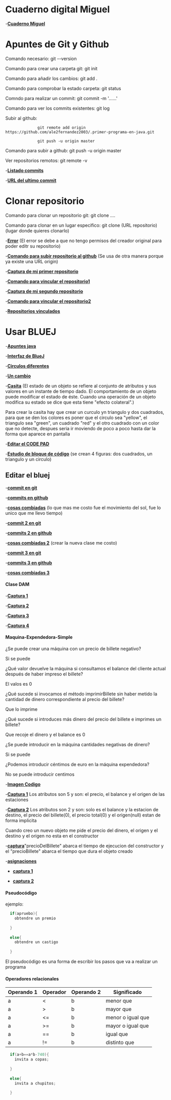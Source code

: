 # Cuaderno digital Miguel

-[**Cuaderno Miguel**](http://www.github.com/miguelbayon)


# Apuntes de Git y Github
Comando necesario:  git --version

Comando para crear una carpeta git: git init

Comando para añadir los cambios: git add .

Comando para comprobar la estado carpeta: git status

Comndo para realizar un commit: git commit -m '......'

Comando para ver los commits existentes: git log

Subir al github:  

                  git remote add origin https://github.com/ale2fernandez2003/.primer-programa-en-java.git

                  git push -u origin master
 
 Comando para subir a github: git push -u origin master
 
 Ver repositorios remotos: git remote -v
 
-[**Listado commits**](https://i.imgur.com/mH5Ak8H.png)

-[**URL del ultimo commit**](https://i.imgur.com/y5EbzxZ.png)

# Clonar repositorio
Comando para clonar un repositorio git: git clone ....

Comando para clonar en un lugar especifico: git clone (URL repositorio) (lugar donde quieres clonarlo)

-[**Error**](https://i.imgur.com/HZ1uIpw.png)
(El error se debe a que no tengo permisos del creador original para poder editr su repositorio)

-[**Comando para subir repositorio al github**](https://i.imgur.com/O9rfHJF.png)
(Se usa de otra manera porque ya existe una URL origin)

-[**Captura de mi primer repositorio**](https://i.imgur.com/UiKQHnX.png)

-[**Comando para vincular el repositorio1**](https://i.imgur.com/fwvZ0SU.png)

-[**Captura de mi segundo repositorio**](https://i.imgur.com/g8IQiej.png)

-[**Comando para vincular el repositorio2**](https://i.imgur.com/B7WmhaG.png)

-[**Repositorios vinculados**](https://i.imgur.com/4iwPgfN.png)

# Usar BLUEJ
-[**Apuntes java**](https://github.com/ale2fernandez2003/java.git)

-[**Interfaz de BlueJ**](https://i.imgur.com/ek6BzaB.png)

-[**Circulos diferentes**](https://i.imgur.com/yEHpP61.png)

-[**Un cambio**](https://i.imgur.com/HnXeUbD.png)

-[**Casita**](https://i.imgur.com/xh5b71W.png)
(El estado de un objeto se refiere al conjunto de atributos y sus valores en un instante de tiempo dado. El comportamiento de un objeto puede modificar el estado de éste. Cuando una operación de un objeto modifica su estado se dice que esta tiene "efecto colateral".)

Para crear la casita hay que crear un curculo yn triangulo y dos cuadrados, para que se den los colores es poner que el circulo sea "yellow", el triangulo sea "green", un cuadrado "red" y el otro cuadrado con un color que no detecte, despues seria ir moviendo de poco a poco hasta dar la forma que aparece en pantalla

-[**Editar el CODE PAD**](https://i.imgur.com/mfFYLhw.png)

-[**Estudio de bloque de código**](https://i.imgur.com/YxBJ6nU.png)
(se crean 4 figuras: dos cuadrados, un triangulo y un circulo)

 ## Editar el bluej

-[**commit en git**](https://i.imgur.com/TZc9sOF.png)

-[**commits en github**](https://i.imgur.com/mVI3Yiz.png)

-[**cosas combiadas**](https://i.imgur.com/xIwvIkE.png)
(lo que mas me costo fue el movimiento del sol, fue lo unico que me llevo tiempo)

-[**commit 2 en git**](https://i.imgur.com/k65NOky.png)

-[**commits 2 en github**](https://i.imgur.com/oKO3LC2.png)

-[**cosas combiadas 2**](https://i.imgur.com/Oz5OcHL.png)
(crear la nueva clase me costo)

-[**commit 3 en git**](https://i.imgur.com/Z3Q4Ptr.png)

-[**commits 3 en github**](https://i.imgur.com/iyeO31o.png)

-[**cosas combiadas 3**](https://i.imgur.com/FhcOdLg.png)

#### Clase DAM
-[**Captura 1**](https://i.imgur.com/vQyNpsq.png)

-[**Captura 2**](https://i.imgur.com/RRfcy9q.png)

-[**Captura 3**](https://i.imgur.com/mZ7rnPv.png)

-[**Captura 4**](https://i.imgur.com/xcoGRzE.png)

#### Maquina-Expendedora-Simple

¿Se puede crear una máquina con un precio de billete negativo?

Si se puede

¿Qué valor devuelve la máquina si consultamos el balance del cliente actual después de haber impreso el billete?

El valos es 0

¿Qué sucede si invocamos el método imprimirBillete sin haber metido la cantidad de dinero correspondiente al precio del billete?

Que lo imprime

¿Qué sucede si introduces más dinero del precio del billete e imprimes un billete?

Que recoje el dinero y el balance es 0

¿Se puede introducir en la máquina cantidades negativas de dinero?

Si se puede 

¿Podemos introducir céntimos de euro en la máquina expendedora?

No se puede introducir centimos 

-[**Imagen Codigo**](https://i.imgur.com/iiKkzso.png)

-[**Captura 1**](https://i.imgur.com/Ee4Mcsv.png)
Los atributos son 5 y son: el precio, el balance y el origen de las estaciones

-[**Captura 2**](https://i.imgur.com/yaBNEVo.png)
Los atributos son 2 y son: solo es el balance y la estacion de destino, el precio del billete(0), el precio total(0) y el origen(null) estan de forma implicita

Cuando creo un nuevo objeto me pide el precio del dinero, el origen y el destino y el origen no esta en el constructor 
 
-[**captura**](https://i.imgur.com/Q3HtcnT.png)"precioDelBillete" abarca el tiempo de ejecucion del constructor y el "precioBillete" abarca el tiempo que dura el objeto creado

-[**asignaciones**](https://i.imgur.com/H8ZNot9.png)

- [**captura 1**](https://i.imgur.com/N0tO7Gr.png)

- [**captura 2**](https://i.imgur.com/326Rowq.png)

#### Pseudocódigo
ejemplo:

```java
  if(apruebo){
    obtendre un premio
    
  }
  
  else{
    obtendre un castigo
    
  }
```
El pseudocódigo es una forma de escribir los pasos que va a realizar un programa

#### Operadores relacionales

| Operando 1 | Operador | Operando 2 | Significado       |
|------------|----------|------------|-------------------|
| a          | <        | b          | menor que         |
| a          | >        | b          | mayor que         |
| a          | <=       | b          | menor o igual que |
| a          | >=       | b          | mayor o igual que |
| a          | ==       | b          | igual que         |
| a          | !=       | b          | distinto que      |


```java
  if(a+b==a*b-740){
    invita a copas;
    
  }
  
  else{
    invita a chupitos;
    
  }
```
